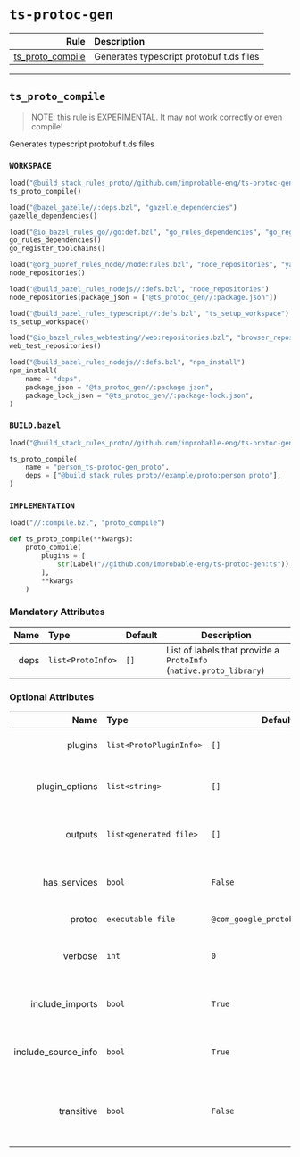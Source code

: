 # `ts-protoc-gen`

| Rule | Description |
| ---: | :--- |
| [ts_proto_compile](#ts_proto_compile) | Generates typescript protobuf t.ds files |

---

## `ts_proto_compile`

> NOTE: this rule is EXPERIMENTAL.  It may not work correctly or even compile!

Generates typescript protobuf t.ds files

### `WORKSPACE`

```python
load("@build_stack_rules_proto//github.com/improbable-eng/ts-protoc-gen:deps.bzl", "ts_proto_compile")
ts_proto_compile()

load("@bazel_gazelle//:deps.bzl", "gazelle_dependencies")
gazelle_dependencies()

load("@io_bazel_rules_go//go:def.bzl", "go_rules_dependencies", "go_register_toolchains")
go_rules_dependencies()
go_register_toolchains()

load("@org_pubref_rules_node//node:rules.bzl", "node_repositories", "yarn_modules")
node_repositories()

load("@build_bazel_rules_nodejs//:defs.bzl", "node_repositories")
node_repositories(package_json = ["@ts_protoc_gen//:package.json"])

load("@build_bazel_rules_typescript//:defs.bzl", "ts_setup_workspace")
ts_setup_workspace()

load("@io_bazel_rules_webtesting//web:repositories.bzl", "browser_repositories", "web_test_repositories")
web_test_repositories()

load("@build_bazel_rules_nodejs//:defs.bzl", "npm_install")
npm_install(
    name = "deps",
    package_json = "@ts_protoc_gen//:package.json",
    package_lock_json = "@ts_protoc_gen//:package-lock.json",
)
```

### `BUILD.bazel`

```python
load("@build_stack_rules_proto//github.com/improbable-eng/ts-protoc-gen:ts_proto_compile.bzl", "ts_proto_compile")

ts_proto_compile(
    name = "person_ts-protoc-gen_proto",
    deps = ["@build_stack_rules_proto//example/proto:person_proto"],
)
```

### `IMPLEMENTATION`

```python
load("//:compile.bzl", "proto_compile")

def ts_proto_compile(**kwargs):
    proto_compile(
        plugins = [
            str(Label("//github.com/improbable-eng/ts-protoc-gen:ts")),
        ],
        **kwargs
    )
```

### Mandatory Attributes

| Name | Type | Default | Description |
| ---: | :--- | ------- | ----------- |
| deps   | `list<ProtoInfo>` | `[]`    | List of labels that provide a `ProtoInfo` (`native.proto_library`)          |

### Optional Attributes

| Name | Type | Default | Description |
| ---: | :--- | ------- | ----------- |
| plugins   | `list<ProtoPluginInfo>` | `[]`    | List of labels that provide a `ProtoPluginInfo`          |
| plugin_options   | `list<string>` | `[]`    | List of additional 'global' plugin options (applies to all plugins)          |
| outputs   | `list<generated file>` | `[]`    | List of additional expected generated file outputs          |
| has_services   | `bool` | `False`    | If the proto files(s) have a service rpc, generate grpc outputs          |
| protoc   | `executable file` | `@com_google_protobuf//:protoc`    | The protocol compiler tool          |
| verbose   | `int` | `0`    | 1: *show command*, 2: *show sandbox after*, 3: *show sandbox before*          |
| include_imports   | `bool` | `True`    | Pass the --include_imports argument to the protoc_plugin          |
| include_source_info   | `bool` | `True`    | Pass the --include_source_info argument to the protoc_plugin          |
| transitive   | `bool` | `False`    | Generated outputs for *.proto directly named in `deps` AND all transitive proto_library dependencies          |

